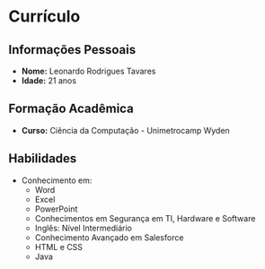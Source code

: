# Currículo

## Informações Pessoais
- **Nome:** Leonardo Rodrigues Tavares
- **Idade:** 21 anos

## Formação Acadêmica
- **Curso:** Ciência da Computação - Unimetrocamp Wyden 

## Habilidades
- Conhecimento em:
  - Word
  - Excel
  - PowerPoint
  - Conhecimentos em Segurança em TI, Hardware e Software
  - Inglês: Nível Intermediário
  - Conhecimento Avançado em Salesforce
  - HTML e CSS
  - Java

